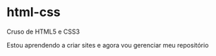 # html-css
 Cruso de HTML5 e CSS3 

 Estou aprendendo a criar sites e agora vou gerenciar meu repositório

